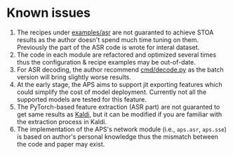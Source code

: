 # Known issues

1. The recipes under [examples/asr](../examples/asr) are not guaranted to achieve STOA results as the author doesn't spend much time tuning on them. Previously the part of the ASR code is wrote for interal dataset.
2. The code in each module are refactored and optimized several times thus the configuration & recipe examples may be out-of-date.
3. For ASR decoding, the author recommend [cmd/decode.py](../cmd/decode.py) as the batch version will bring slightly worse results.
4. At the early stage, the APS aims to support jit exporting features which could simplify the cost of model deployment. Currently not all the supported models are tested for this feature.
5. The PyTorch-based feature extraction (ASR part) are not guaranted to get same results as [Kaldi](https://github.com/kaldi-asr/kaldi), but it can be modified if you are familiar with the extraction process in Kaldi.
6. The implementation of the APS's network module (i.e., `aps.asr`, `aps.sse`) is based on author's personal knowledge thus the mismatch between the code and paper may exist.
